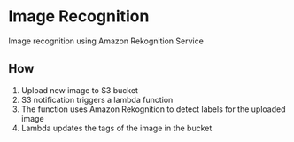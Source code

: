 # Image Recognition

Image recognition using Amazon Rekognition Service

## How

1. Upload new image to S3 bucket
2. S3 notification triggers a lambda function
3. The function uses Amazon Rekognition to detect labels for the uploaded image
4. Lambda updates the tags of the image in the bucket
